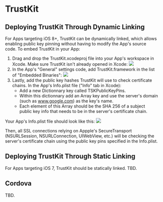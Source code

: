 TrustKit
========



Deploying TrustKit Through Dynamic Linking
------------------------------------------

For Apps targeting iOS 8+, TrustKit can be dynamically linked, which allows enabling public key pinning without having to modify the App's source code. To embed TrustKit in your App:

1. Drag and drop the TrustKit.xcodeproj file into your App's workspace in Xcode. Make sure TrustKit isn't already opened in Xcode:
![](http://datatheorem.github.io/TrustKit/images/dynamic1.png)
2. In the App's "General" settings code, add TrustKit.framework in the list of "Embedded Binaries":
![](http://datatheorem.github.io/TrustKit/images/dynamic2.png)
3. Lastly, add the public key hashes TrustKit will use to check certificate chains. In the App's Info.plist file ("Info" tab in Xcode):
    * Add a new Dictionnary key called TSKPublicKeyPins.
    * Within this dictionnary add an Array key and use the server's domain (such as www.google.com) as the key's name.
    * Each element of this Array should be the SHA 256 of a subject public key info that needs to be in the server's certificate chain.

Your App's Info.plist file should look like this: 
![](http://datatheorem.github.io/TrustKit/images/dynamic2.png)

Then, all SSL connections relying on Appple's SecureTransport (NSURLSession, NSURLConnection, UIWebView, etc.) will be checking the server's certificate chain using the public key pins specified in the Info.plist.



Deploying TrustKit Through Static Linking
-----------------------------------------

For Apps targeting iOS 7, TrustKit should be statically linked.
TBD.


Cordova
-------

TBD.
